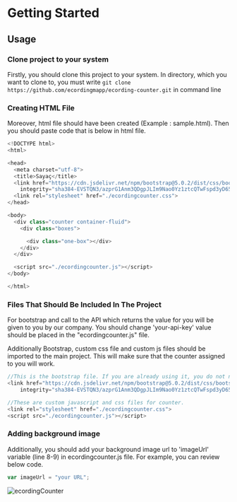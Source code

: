 # Getting Started
## Usage

### Clone project to your system
Firstly, you should clone this project to your system. In directory, which you want to clone to, you must write 
```git clone https://github.com/ecordingmapp/ecording-counter.git``` in command line 

### Creating HTML File
Moreover, html file should have been created (Example : sample.html). Then you should paste code that is below in html file.

```javascript
<!DOCTYPE html>
<html>

<head>
  <meta charset="utf-8">
  <title>Sayaç</title>
  <link href="https://cdn.jsdelivr.net/npm/bootstrap@5.0.2/dist/css/bootstrap.min.css" rel="stylesheet"
    integrity="sha384-EVSTQN3/azprG1Anm3QDgpJLIm9Nao0Yz1ztcQTwFspd3yD65VohhpuuCOmLASjC" crossorigin="anonymous">
  <link rel="stylesheet" href="./ecordingcounter.css">
</head>

<body>
  <div class="counter container-fluid">
    <div class="boxes">

      <div class="one-box"></div>
    </div>
  </div>

  <script src="./ecordingcounter.js"></script>
</body>

</html>
```

### Files That Should Be Included In The Project
For bootstrap and call to the API which returns the value for you will be given to you by our company. You should change 'your-api-key' value should be placed in the "ecordingcounter.js" file.

Additionally Bootstrap, custom css file and custom js files should be imported to the main project. This will make sure that the counter assigned to you will work.
 
```javascript
//This is the bootstrap file. If you are already using it, you do not need to include this file.
<link href="https://cdn.jsdelivr.net/npm/bootstrap@5.0.2/dist/css/bootstrap.min.css" rel="stylesheet"
    integrity="sha384-EVSTQN3/azprG1Anm3QDgpJLIm9Nao0Yz1ztcQTwFspd3yD65VohhpuuCOmLASjC" crossorigin="anonymous">

//These are custom javascript and css files for counter.
<link rel="stylesheet" href="./ecordingcounter.css">
<script src="./ecordingcounter.js"></script>
```


### Adding background image
Additionally, you should add your background image url to 'imageUrl' variable (line 8-9) in ecordingcounter.js file. For example, you can review below code.

```javascript
var imageUrl = "your URL";
```


![ecordingCounter](https://user-images.githubusercontent.com/25638469/123947618-3eb9da80-d9a9-11eb-82f8-f20dd90eea60.gif)
